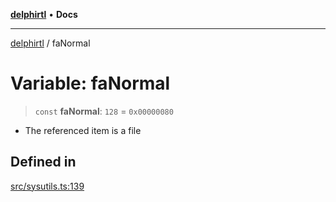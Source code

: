 [**delphirtl**](../README.md) • **Docs**

***

[delphirtl](../globals.md) / faNormal

# Variable: faNormal

> `const` **faNormal**: `128` = `0x00000080`

* The referenced item is a file

## Defined in

[src/sysutils.ts:139](https://github.com/chuacw/delphirtl/blob/1d6969b8a199060a984c4375d6be1f0ffa838be2/src/sysutils.ts#L139)
